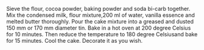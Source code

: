 Sieve the flour, cocoa powder, baking powder and soda bi-carb together.
Mix the condensed milk, flour mixture,200 ml of water, vanilla essence and melted butter thoroughly.
Pour the cake mixture into a greased and dusted 150 mm or 170 mm diameter tin.
Bake in a hot oven at 200 degree Celsius for 10 minutes. Then reduce the temperature to 180 degree Celsiusand bake for 15 minutes.
Cool the cake. Decorate it as you wish.